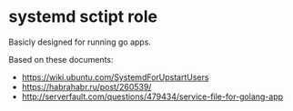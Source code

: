 # systemd sctipt role

Basicly designed for running go apps.

Based on these documents:

- https://wiki.ubuntu.com/SystemdForUpstartUsers
- https://habrahabr.ru/post/260539/
- http://serverfault.com/questions/479434/service-file-for-golang-app
